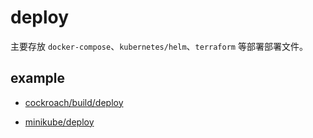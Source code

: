 # deploy

主要存放 `docker-compose`、`kubernetes/helm`、`terraform` 等部署部署文件。

## example

- [cockroach/build/deploy](https://github.com/cockroachdb/cockroach/tree/master/build/deploy)

- [minikube/deploy](https://github.com/kubernetes/minikube/tree/master/deploy)
